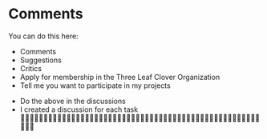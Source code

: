 # Comments 
You can do this here:
- Comments
- Suggestions
- Critics 
- Apply for membership in the Three Leaf Clover Organization 
- Tell me you want to participate in my projects 
* Do the above in the discussions
* I created a discussion for each task                                                                                  
🌺🌺🌺🌺🌺🌺🌺🌺🌺🌺🌺🌺🌺🌺🌺🌺🌺🌺🌺🌺🌺🌺🌺🌺🌺🌺🌺🌺🌺🌺🌺🌺🌺🌺🌺🌺🌺🌺🌺🌺🌺🌺🌺🌺🌺🌺🌺🌺🌺🌺🌺🌺🌺🌺🌺

